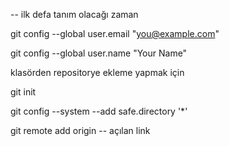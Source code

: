 -- ilk defa tanım olacağı zaman

git config --global user.email "you@example.com"

git config --global user.name "Your Name"

klasörden repositorye ekleme yapmak için

git init 

git config --system --add safe.directory '*'

git remote add origin -- açılan link
